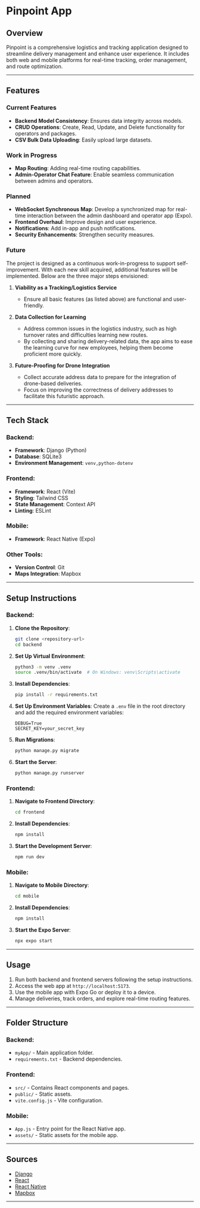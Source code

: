 # Pinpoint App

## Overview

Pinpoint is a comprehensive logistics and tracking application designed to streamline delivery management and enhance user experience. It includes both web and mobile platforms for real-time tracking, order management, and route optimization.

---

## Features

### Current Features

- **Backend Model Consistency**: Ensures data integrity across models.
- **CRUD Operations**: Create, Read, Update, and Delete functionality for operators and packages.
- **CSV Bulk Data Uploading**: Easily upload large datasets.

### Work in Progress

- **Map Routing**: Adding real-time routing capabilities.
- **Admin-Operator Chat Feature**: Enable seamless communication between admins and operators.

### Planned

- **WebSocket Synchronous Map**: Develop a synchronized map for real-time interaction between the admin dashboard and operator app (Expo).
- **Frontend Overhaul**: Improve design and user experience.
- **Notifications**: Add in-app and push notifications.
- **Security Enhancements**: Strengthen security measures.

### Future

The project is designed as a continuous work-in-progress to support self-improvement. With each new skill acquired, additional features will be implemented. Below are the three major steps envisioned:

1. **Viability as a Tracking/Logistics Service**
   - Ensure all basic features (as listed above) are functional and user-friendly.

2. **Data Collection for Learning**
   - Address common issues in the logistics industry, such as high turnover rates and difficulties learning new routes.
   - By collecting and sharing delivery-related data, the app aims to ease the learning curve for new employees, helping them become proficient more quickly.

3. **Future-Proofing for Drone Integration**
   - Collect accurate address data to prepare for the integration of drone-based deliveries.
   - Focus on improving the correctness of delivery addresses to facilitate this futuristic approach.

---

## Tech Stack

### Backend:
- **Framework**: Django (Python)
- **Database**: SQLite3
- **Environment Management**: `venv,python-dotenv`

### Frontend:
- **Framework**: React (Vite)
- **Styling**: Tailwind CSS
- **State Management**: Context API
- **Linting**: ESLint

### Mobile:
- **Framework**: React Native (Expo)

### Other Tools:
- **Version Control**: Git
- **Maps Integration**: Mapbox

---

## Setup Instructions

### Backend:

1. **Clone the Repository**:
   ```bash
   git clone <repository-url>
   cd backend
   ```

2. **Set Up Virtual Environment**:
   ```bash
   python3 -m venv .venv
   source .venv/bin/activate  # On Windows: venv\Scripts\activate
   ```

3. **Install Dependencies**:
   ```bash
   pip install -r requirements.txt
   ```

4. **Set Up Environment Variables**:
   Create a `.env` file in the root directory and add the required environment variables:
   ```env
   DEBUG=True
   SECRET_KEY=your_secret_key
   ```

5. **Run Migrations**:
   ```bash
   python manage.py migrate
   ```

6. **Start the Server**:
   ```bash
   python manage.py runserver
   ```

### Frontend:

1. **Navigate to Frontend Directory**:
   ```bash
   cd frontend
   ```

2. **Install Dependencies**:
   ```bash
   npm install
   ```

3. **Start the Development Server**:
   ```bash
   npm run dev
   ```

### Mobile:

1. **Navigate to Mobile Directory**:
   ```bash
   cd mobile
   ```

2. **Install Dependencies**:
   ```bash
   npm install
   ```

3. **Start the Expo Server**:
   ```bash
   npx expo start
   ```

---

## Usage

1. Run both backend and frontend servers following the setup instructions.
2. Access the web app at `http://localhost:5173`.
3. Use the mobile app with Expo Go or deploy it to a device.
4. Manage deliveries, track orders, and explore real-time routing features.

---

## Folder Structure

### Backend:
- `myApp/` - Main application folder.
- `requirements.txt` - Backend dependencies.

### Frontend:
- `src/` - Contains React components and pages.
- `public/` - Static assets.
- `vite.config.js` - Vite configuration.

### Mobile:
- `App.js` - Entry point for the React Native app.
- `assets/` - Static assets for the mobile app.

---

## Sources

- [Django](https://www.djangoproject.com/)
- [React](https://reactjs.org/)
- [React Native](https://reactnative.dev/)
- [Mapbox](https://www.mapbox.com/)

---


